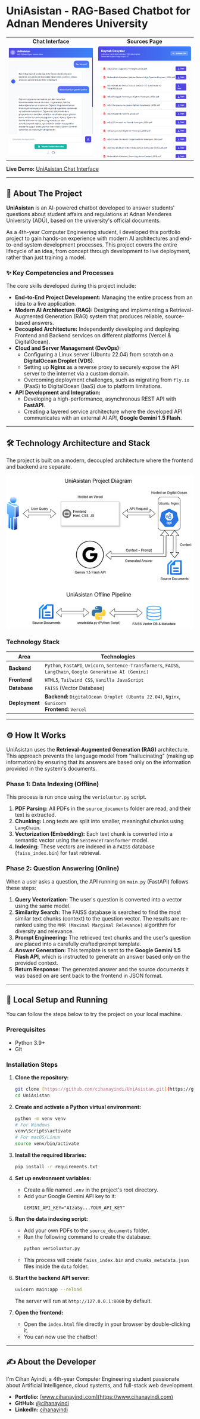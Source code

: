 # UniAsistan - RAG-Based Chatbot for Adnan Menderes University

<table align="center">
  <tr>
    <td align="center"><strong>Chat Interface</strong></td>
    <td align="center"><strong>Sources Page</strong></td>
  </tr>
  <tr>
    <td><img src="./images/UniAsistanInterface.png" alt="UniAsistan Interface" width="100%"></td>
    <td><img src="./images/UniAsistanInterface2.png" alt="UniAsistan Sources Page" width="100%"></td>
  </tr>
</table>

**Live Demo:** [UniAsistan Chat Interface](https://uniasistan.vercel.app/)

---

## 🚀 About The Project

**UniAsistan** is an AI-powered chatbot developed to answer students' questions about student affairs and regulations at Adnan Menderes University (ADÜ), based on the university's official documents.

As a 4th-year Computer Engineering student, I developed this portfolio project to gain hands-on experience with modern AI architectures and end-to-end system development processes. This project covers the entire lifecycle of an idea, from concept through development to live deployment, rather than just training a model.

### ✨ Key Competencies and Processes
The core skills developed during this project include:

- **End-to-End Project Development:** Managing the entire process from an idea to a live application.
- **Modern AI Architecture (RAG):** Designing and implementing a Retrieval-Augmented Generation (RAG) system that produces reliable, source-based answers.
- **Decoupled Architecture:** Independently developing and deploying Frontend and Backend services on different platforms (Vercel & DigitalOcean).
- **Cloud and Server Management (DevOps):**
  - Configuring a Linux server (Ubuntu 22.04) from scratch on a **DigitalOcean Droplet (VDS)**.
  - Setting up **Nginx** as a reverse proxy to securely expose the API server to the internet via a custom domain.
  - Overcoming deployment challenges, such as migrating from `fly.io` (PaaS) to DigitalOcean (IaaS) due to platform limitations.
- **API Development and Integration:**
  - Developing a high-performance, asynchronous REST API with **FastAPI**.
  - Creating a layered service architecture where the developed API communicates with an external AI API, **Google Gemini 1.5 Flash**.

---

## 🛠️ Technology Architecture and Stack

The project is built on a modern, decoupled architecture where the frontend and backend are separate.

![Architecture Diagram](./images/UniAsistanProjectDiagram.png)

### Technology Stack

| Area                 | Technologies                                                                                              |
| -------------------- | --------------------------------------------------------------------------------------------------------- |
| **Backend** | `Python`, `FastAPI`, `Uvicorn`, `Sentence-Transformers`, `FAISS`, `LangChain`, `Google Generative AI (Gemini)` |
| **Frontend** | `HTML5`, `Tailwind CSS`, `Vanilla JavaScript`                                                             |
| **Database** | `FAISS` (Vector Database)                                                                                 |
| **Deployment** | **Backend:** `DigitalOcean Droplet (Ubuntu 22.04)`, `Nginx`, `Gunicorn` <br> **Frontend:** `Vercel`        |


---

## ⚙️ How It Works

UniAsistan uses the **Retrieval-Augmented Generation (RAG)** architecture. This approach prevents the language model from "hallucinating" (making up information) by ensuring that its answers are based only on the information provided in the system's documents.

### Phase 1: Data Indexing (Offline)
This process is run once using the `veriolustur.py` script.
1.  **PDF Parsing:** All PDFs in the `source_documents` folder are read, and their text is extracted.
2.  **Chunking:** Long texts are split into smaller, meaningful chunks using `LangChain`.
3.  **Vectorization (Embedding):** Each text chunk is converted into a semantic vector using the `SentenceTransformer` model.
4.  **Indexing:** These vectors are indexed in a `FAISS` database (`faiss_index.bin`) for fast retrieval.

### Phase 2: Question Answering (Online)
When a user asks a question, the API running on `main.py` (FastAPI) follows these steps:
1.  **Query Vectorization:** The user's question is converted into a vector using the same model.
2.  **Similarity Search:** The FAISS database is searched to find the most similar text chunks (context) to the question vector. The results are re-ranked using the `MMR (Maximal Marginal Relevance)` algorithm for diversity and relevance.
3.  **Prompt Engineering:** The retrieved text chunks and the user's question are placed into a carefully crafted prompt template.
4.  **Answer Generation:** This template is sent to the **Google Gemini 1.5 Flash API**, which is instructed to generate an answer based only on the provided context.
5.  **Return Response:** The generated answer and the source documents it was based on are sent back to the frontend in JSON format.

---

## 🚀 Local Setup and Running

You can follow the steps below to try the project on your local machine.

### Prerequisites
- Python 3.9+
- Git

### Installation Steps

1.  **Clone the repository:**
    ```bash
    git clone [https://github.com/cihanayindi/UniAsistan.git](https://github.com/cihanayindi/UniAsistan.git)
    cd UniAsistan
    ```

2.  **Create and activate a Python virtual environment:**
    ```bash
    python -m venv venv
    # For Windows
    venv\Scripts\activate
    # For macOS/Linux
    source venv/bin/activate
    ```

3.  **Install the required libraries:**
    ```bash
    pip install -r requirements.txt
    ```

4.  **Set up environment variables:**
    - Create a file named `.env` in the project's root directory.
    - Add your Google Gemini API key to it:
      ```
      GEMINI_API_KEY="AIzaSy...YOUR_API_KEY"
      ```

5.  **Run the data indexing script:**
    - Add your own PDFs to the `source_documents` folder.
    - Run the following command to create the database:
      ```bash
      python veriolustur.py
      ```
    - This process will create `faiss_index.bin` and `chunks_metadata.json` files inside the `data` folder.

6.  **Start the backend API server:**
    ```bash
    uvicorn main:app --reload
    ```
    The server will run at `http://127.0.0.1:8000` by default.

7.  **Open the frontend:**
    - Open the `index.html` file directly in your browser by double-clicking it.
    - You can now use the chatbot!

---

## ✍️ About the Developer

I'm Cihan Ayindi, a 4th-year Computer Engineering student passionate about Artificial Intelligence, cloud systems, and full-stack web development.

- **Portfolio:** [www.cihanayindi.com](https://www.cihanayindi.com)
- **GitHub:** [@cihanayindi](https://github.com/cihanayindi)
- **LinkedIn:** [cihanayindi](https://www.linkedin.com/in/cihanayindi/)
